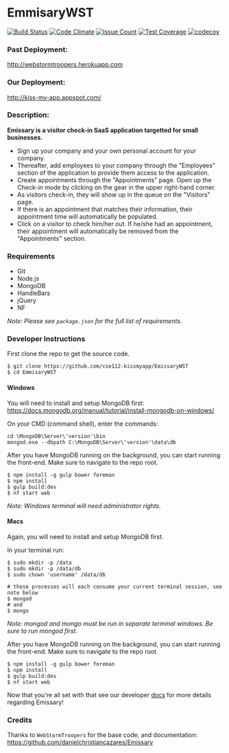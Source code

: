 # EmmisaryWST

[![Build Status](https://travis-ci.org/cse112-kissmyapp/EmissaryWST.svg?branch=develop)](https://travis-ci.org/cse112-kissmyapp/EmissaryWST)
[![Code Climate](https://codeclimate.com/github/cse112-kissmyapp/EmissaryWST/badges/gpa.svg)](https://codeclimate.com/github/cse112-kissmyapp/EmissaryWST)
[![Issue Count](https://codeclimate.com/github/cse112-kissmyapp/EmissaryWST/badges/issue_count.svg)](https://codeclimate.com/github/cse112-kissmyapp/EmissaryWST)
[![Test Coverage](https://codeclimate.com/github/cse112-kissmyapp/EmissaryWST/badges/coverage.svg)](https://codeclimate.com/github/cse112-kissmyapp/EmissaryWST/coverage)
[![codecov](https://codecov.io/gh/cse112-kissmyapp/EmissaryWST/branch/develop/graph/badge.svg)](https://codecov.io/gh/cse112-kissmyapp/EmissaryWST)

### Past Deployment:
http://webstormtroopers.herokuapp.com

### Our Deployment:
http://kiss-my-app.appspot.com/

### Description:
**Emissary is a visitor check-in SaaS application targetted for small businesses.**
- Sign up your company and your own personal account for your company.
- Thereafter, add employees to your company through the "Employees" section of the application to provide them access to the application.
- Create appointments through the "Appointments" page. Open up the Check-in mode by clicking on the gear in the upper right-hand corner.
- As visitors check-in, they will show up in the queue on the "Visitors" page.
- If there is an appointment that matches their information, their appointment time will automatically be populated.
- Click on a visitor to check him/her out. If he/she had an appointment, their appointment will automatically be removed from the "Appointments" section.

### Requirements
- Git
- Node.js
- MongoDB
- HandleBars
- jQuery
- NF

_Note: Please see `package.json` for the full list of requirements._

### Developer Instructions

First clone the repo to get the source code.

```
$ git clone https://github.com/cse112-kissmyapp/EmissaryWST
$ cd EmmisaryWST
```

#### Windows

You will need to install and setup MongoDB first: https://docs.mongodb.org/manual/tutorial/install-mongodb-on-windows/

On your CMD (command shell), enter the commands:
```
cd \MongoDB\Server\'version'\bin
mongod.exe --dbpath C:\MongoDB\Server\'version'\data\db
```

After you have MongoDB running on the background, you can start running the front-end. Make sure to navigate to the repo root.

```
$ npm install -g gulp bower foreman
$ npm install
$ gulp build:dev
$ nf start web
```

_Note: Windows terminal will need administrator rights._

#### Macs

Again, you will need to install and setup MongoDB first.

In your terminal run:
```
$ sudo mkdir -p /data
$ sudo mkdir -p /data/db
$ sudo chown 'username' /data/db

# these processes will each consume your current terminal session, see note below
$ mongod
# and
$ mongo
```

_Note: mongod and mongo must be run in separate terminal windows. Be sure to run mongod first._

After you have MongoDB running on the background, you can start running the front-end. Make sure to navigate to the repo root.

```
$ npm install -g gulp bower foreman
$ npm install
$ gulp build:dev
$ nf start web
```

Now that you're all set with that see our developer [docs](https://github.com/cse112-kissmyapp/EmissaryWST/blob/develop/developer_docs/README.md) for more details regarding Emissary!

### Credits
Thanks to `WebStormTroopers` for the base code, and documentation: https://github.com/danielchristiancazares/Emissary
